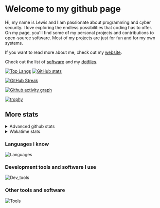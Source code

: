 # Welcome to my github page
Hi, my name is Lewis and I am passionate about programming and cyber security. I love exploring the endless possibilities that coding has to offer. On my page, you'll find some of my personal projects and contributions to open-source software. Most of my projects are just for fun and for my own systems.

If you want to read more about me, check out my [website](https://awesomelewis2007.github.io/).

Check out the list of [software](https://github.com/awesomelewis2007/awesomelewis2007/blob/master/software.md) and my [dotfiles](https://github.com/awesomelewis2007/dotfiles).



[![Top Langs](https://github-readme-stats.vercel.app/api/top-langs/?username=awesomelewis2007&hide=html,css,jupyter%20notebook&langs_count=10&layout=compact&theme=transparent&exclude_repo=GPT-code-repository)](https://github.com/anuraghazra/github-readme-stats) [![GitHub stats](https://github-readme-stats.vercel.app/api?username=awesomelewis2007&show_icons=true&theme=transparent)](https://github.com/anuraghazra/github-readme-stats)

[![GitHub Streak](https://streak-stats.demolab.com?user=Awesomelewis2007&theme=transparent)](https://git.io/streak-stats)

[![Github activity graph](https://github-readme-activity-graph.vercel.app/graph?username=awesomelewis2007&theme=github-compact&area=true)](https://github.com/ashutosh00710/github-readme-activity-graph)

[![trophy](https://github-profile-trophy.vercel.app/?username=awesomelewis2007&theme=darkhub)](https://github.com/ryo-ma/github-profile-trophy)

## More stats
<details close>
<summary>Advanced github stats</summary>
<br>
  
![Metrics](https://raw.githubusercontent.com/awesomelewis2007/awesomelewis2007/master/github-metrics.svg)
  
</details>

<details close>
<summary>Wakatime stats</summary>
<br>

<!--START_SECTION:waka-->

```txt
C++           38 mins         █████▓░░░░░░░░░░░░░░░░░░░   22.59 %
Markdown      31 mins         ████▓░░░░░░░░░░░░░░░░░░░░   18.93 %
Python        15 mins         ██▒░░░░░░░░░░░░░░░░░░░░░░   08.93 %
JSON          11 mins         █▓░░░░░░░░░░░░░░░░░░░░░░░   06.66 %
C             10 mins         █▓░░░░░░░░░░░░░░░░░░░░░░░   06.01 %
INI           8 mins          █▒░░░░░░░░░░░░░░░░░░░░░░░   05.33 %
JavaScript    8 mins          █▒░░░░░░░░░░░░░░░░░░░░░░░   05.05 %
CSV           7 mins          █▒░░░░░░░░░░░░░░░░░░░░░░░   04.69 %
Text          5 mins          █░░░░░░░░░░░░░░░░░░░░░░░░   03.44 %
HTML          5 mins          ▓░░░░░░░░░░░░░░░░░░░░░░░░   03.15 %
Bash          4 mins          ▓░░░░░░░░░░░░░░░░░░░░░░░░   02.64 %
Other         4 mins          ▓░░░░░░░░░░░░░░░░░░░░░░░░   02.53 %
Rust          3 mins          ▓░░░░░░░░░░░░░░░░░░░░░░░░   02.08 %
TypeScript    2 mins          ▒░░░░░░░░░░░░░░░░░░░░░░░░   01.54 %
TSConfig      2 mins          ▒░░░░░░░░░░░░░░░░░░░░░░░░   01.20 %
```

<!--END_SECTION:waka-->
</details>

### Languages I know
![Languages](https://skillicons.dev/icons?i=python,cpp,cs,c,javascript,nodejs,dotnet,bash,css,html,rust)
### Development tools and software I use
![Dev_tools](https://skillicons.dev/icons?i=git,docker,github,googlecloud,vscode,visualstudio,raspberrypi,linux,powershell,replit)
### Other tools and software
![Tools](https://skillicons.dev/icons?i=blender,ps,pr,ai,xd,figma)

